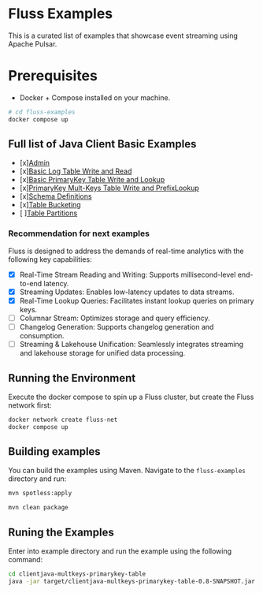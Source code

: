 <!--
 Licensed to the Apache Software Foundation (ASF) under one
 or more contributor license agreements.  See the NOTICE file
 distributed with this work for additional information
 regarding copyright ownership.  The ASF licenses this file
 to you under the Apache License, Version 2.0 (the
 "License"); you may not use this file except in compliance
 with the License.  You may obtain a copy of the License at

      http://www.apache.org/licenses/LICENSE-2.0

 Unless required by applicable law or agreed to in writing, software
 distributed under the License is distributed on an "AS IS" BASIS,
 WITHOUT WARRANTIES OR CONDITIONS OF ANY KIND, either express or implied.
 See the License for the specific language governing permissions and
 limitations under the License.
-->

# Fluss Examples

This is a curated list of examples that showcase event streaming using Apache Pulsar.

# Prerequisites

- Docker + Compose installed on your machine.

```bash
# cd fluss-examples
docker compose up
```

## Full list of Java Client Basic Examples

- [x][Admin](clientjava-admin/)
- [x][Basic Log Table Write and Read](clientjava-basic-log-table/)
- [x][Basic PrimaryKey Table Write and Lookup](clientjava-basic-primarykey-table/)
- [x][PrimaryKey Mult-Keys Table Write and PrefixLookup](clientjava-keys-primarykey-table/)
- [x][Schema Definitions](examples-commons/)
- [x][Table Bucketing](clientjava-keys-primarykey-table/)
- [ ][Table Partitions]()

### Recommendation for next examples

Fluss is designed to address the demands of real-time analytics with the following key capabilities:

- [x] Real-Time Stream Reading and Writing: Supports millisecond-level end-to-end latency.
- [x] Streaming Updates: Enables low-latency updates to data streams.
- [x] Real-Time Lookup Queries: Facilitates instant lookup queries on primary keys.
- [ ] Columnar Stream: Optimizes storage and query efficiency.
- [ ] Changelog Generation: Supports changelog generation and consumption.
- [ ] Streaming & Lakehouse Unification: Seamlessly integrates streaming and lakehouse storage for unified data processing.

## Running the Environment

Execute the docker compose to spin up a Fluss cluster, but create the Fluss network first:

```bash
docker network create fluss-net
docker compose up
```

## Building examples

You can build the examples using Maven. Navigate to the `fluss-examples` directory and run:

```bash
mvn spotless:apply

mvn clean package
```

## Runing the Examples

Enter into example directory and run the example using the following command:

```bash
cd clientjava-multkeys-primarykey-table
java -jar target/clientjava-multkeys-primarykey-table-0.8-SNAPSHOT.jar
```




